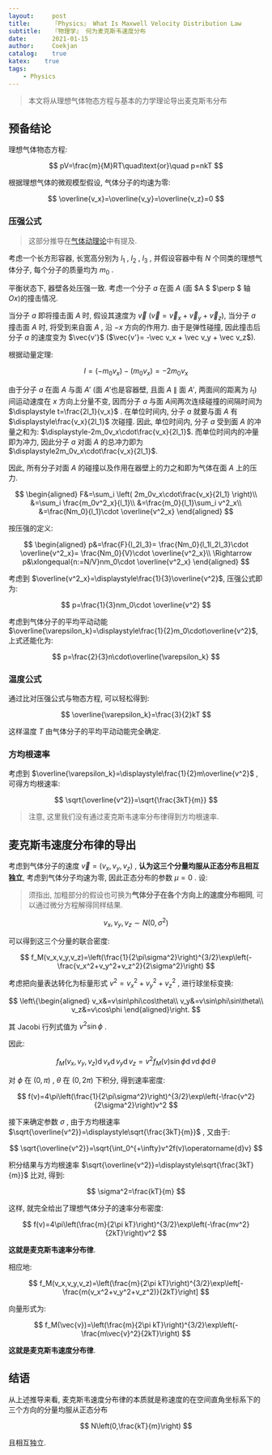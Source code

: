 ```yaml
---	
layout:     post	
title:      『Physics』 What Is Maxwell Velocity Distribution Law	
subtitle:   『物理学』 何为麦克斯韦速度分布    
date:       2021-01-15	   
author:     Coekjan 
catalog:    true	
katex:    true    
tags:	
    - Physics  
---
```


> 本文将从理想气体物态方程与基本的力学理论导出麦克斯韦分布

## 预备结论

理想气体物态方程:

$$
pV=\frac{m}{M}RT\quad\text{or}\quad p=nkT
$$

根据理想气体的微观模型假设, 气体分子的均速为零:

$$
\overline{v_x}=\overline{v_y}=\overline{v_z}=0
$$

### 压强公式

> 这部分推导在[气体动理论](https://coekjan.github.io/2020/12/28/Kinetic-Theory-of-Gases/)中有提及.

考虑一个长方形容器, 长宽高分别为 $l_1$ , $l_2$ , $l_3$ , 并假设容器中有 $N$ 个同类的理想气体分子, 每个分子的质量均为 $m_0$ .

平衡状态下, 器壁各处压强一致. 考虑一个分子 $a$ 在面 $A$ (面 $A $ $\perp $ 轴 $Ox$)的撞击情况.

当分子 $a$ 即将撞击面 $A$ 时, 假设其速度为 $\vec v$ ($\vec v = \vec v_x + \vec v_y + \vec v_z$), 当分子 $a$ 撞击面 $A$ 时, 将受到来自面 $A$ , 沿 $-x$ 方向的作用力. 由于是弹性碰撞, 因此撞击后分子 $a$ 的速度变为 $\vec{v'}$ ($\vec{v'}= -\vec v_x + \vec v_y + \vec v_z$).

根据动量定理:

$$
I = (-m_0v_x)-(m_0v_x) = -2m_0v_x
$$

由于分子 $a$ 在面 $A$ 与面 $A'$ (面 $A'$也是容器壁, 且面 $A$ $\parallel$ 面 $A'$, 两面间的距离为 $l_1$)间运动速度在 $x$ 方向上分量不变, 因而分子 $a$ 与面 $A$间两次连续碰撞的间隔时间为 $\displaystyle t=\frac{2l_1}{v_x}$ . 在单位时间内, 分子 $a$ 就要与面 $A$ 有 $\displaystyle\frac{v_x}{2l_1}$ 次碰撞. 因此, 单位时间内, 分子 $a$ 受到面 $A$ 的冲量之和为: $\displaystyle-2m_0v_x\cdot\frac{v_x}{2l_1}$. 而单位时间内的冲量即为冲力, 因此分子 $a$ 对面 $A$ 的总冲力即为 $\displaystyle2m_0v_x\cdot\frac{v_x}{2l_1}$.

因此, 所有分子对面 $A$ 的碰撞以及作用在器壁上的力之和即为气体在面 $A$ 上的压力.

$$
\begin{aligned}
    F&=\sum_i \left( 2m_0v_x\cdot\frac{v_x}{2l_1} \right)\\
    &=\sum_i \frac{m_0v^2_x}{l_1}\\
    &=\frac{m_0}{l_1}\sum_i v^2_x\\
    &=\frac{Nm_0}{l_1}\cdot \overline{v^2_x}
\end{aligned}
$$

按压强的定义:

$$
\begin{aligned}
    p&=\frac{F}{l_2l_3}=
    \frac{Nm_0}{l_1l_2l_3}\cdot \overline{v^2_x}=
    \frac{Nm_0}{V}\cdot \overline{v^2_x}\\
    \Rightarrow p&\xlongequal{n:=N/V}nm_0\cdot \overline{v^2_x}
\end{aligned}
$$

考虑到 $\overline{v^2_x}=\displaystyle\frac{1}{3}\overline{v^2}$, 压强公式即为:

$$
p=\frac{1}{3}nm_0\cdot \overline{v^2}
$$

考虑到气体分子的平均平动动能 $\overline{\varepsilon_k}=\displaystyle\frac{1}{2}m_0\cdot\overline{v^2}$, 上式还能化为:

$$
p=\frac{2}{3}n\cdot\overline{\varepsilon_k}
$$

### 温度公式

通过比对压强公式与物态方程, 可以轻松得到:

$$
\overline{\varepsilon_k}=\frac{3}{2}kT
$$

这样温度 $T$ 由气体分子的平均平动动能完全确定.

### 方均根速率

考虑到 $\overline{\varepsilon_k}=\displaystyle\frac{1}{2}m\overline{v^2}$ , 可得方均根速率:

$$
\sqrt{\overline{v^2}}=\sqrt{\frac{3kT}{m}}
$$

> 注意, 这里我们没有通过麦克斯韦速率分布律得到方均根速率.

## 麦克斯韦速度分布律的导出

考虑到气体分子的速度 $\vec{v}=(v_x,v_y,v_z)$ , **认为这三个分量均服从正态分布且相互独立**, 考虑到气体分子均速为零, 因此正态分布的参数 $\mu=0$ . 设:

> 须指出, 加粗部分的假设也可换为**气体分子在各个方向上的速度分布相同**, 可以通过微分方程解得同样结果.

$$
v_x,v_y,v_z\sim N(0,\sigma^2)
$$

可以得到这三个分量的联合密度:

$$
f_M(v_x,v_y,v_z)=\left(\frac{1}{2\pi\sigma^2}\right)^{3/2}\exp\left(-\frac{v_x^2+v_y^2+v_z^2}{2\sigma^2}\right)
$$

考虑把向量表达转化为标量形式 $v^2=v_x^2+v_y^2+v_z^2$ , 进行球坐标变换:

$$
\left\{\begin{aligned}
    v_x&=v\sin\phi\cos\theta\\
    v_y&=v\sin\phi\sin\theta\\
    v_z&=v\cos\phi
\end{aligned}\right.
$$

其 $\text{Jacobi}$ 行列式值为 $v^2\sin\phi$ .

因此:

$$
f_M(v_x,v_y,v_z)\operatorname{d}v_x\operatorname{d}v_y\operatorname{d}v_z=v^2f_M(v)\sin\phi\operatorname{d}v\operatorname{d}\phi\operatorname{d}\theta
$$

对 $\phi$ 在 $(0,\pi)$ , $\theta$ 在 $(0,2\pi)$ 下积分, 得到速率密度:

$$
f(v)=4\pi\left(\frac{1}{2\pi\sigma^2}\right)^{3/2}\exp\left(-\frac{v^2}{2\sigma^2}\right)v^2
$$

接下来确定参数 $\sigma$ , 由于方均根速率 $\sqrt{\overline{v^2}}=\displaystyle\sqrt{\frac{3kT}{m}}$ , 又由于:

$$
\sqrt{\overline{v^2}}=\sqrt{\int_0^{+\infty}v^2f(v)\operatorname{d}v}
$$

积分结果与方均根速率 $\sqrt{\overline{v^2}}=\displaystyle\sqrt{\frac{3kT}{m}}$ 比对, 得到:

$$
\sigma^2=\frac{kT}{m}
$$

这样, 就完全给出了理想气体分子的速率分布密度:

$$
f(v)=4\pi\left(\frac{m}{2\pi kT}\right)^{3/2}\exp\left(-\frac{mv^2}{2kT}\right)v^2
$$

**这就是麦克斯韦速率分布律**.

相应地:

$$
f_M(v_x,v_y,v_z)=\left(\frac{m}{2\pi kT}\right)^{3/2}\exp\left[-\frac{m(v_x^2+v_y^2+v_z^2)}{2kT}\right]
$$

向量形式为:

$$
f_M(\vec{v})=\left(\frac{m}{2\pi kT}\right)^{3/2}\exp\left(-\frac{m\vec{v}^2}{2kT}\right)
$$

**这就是麦克斯韦速度分布律**.

## 结语

从上述推导来看, 麦克斯韦速度分布律的本质就是称速度的在空间直角坐标系下的三个方向的分量均服从正态分布

$$
N\left(0,\frac{kT}{m}\right)
$$

且相互独立.